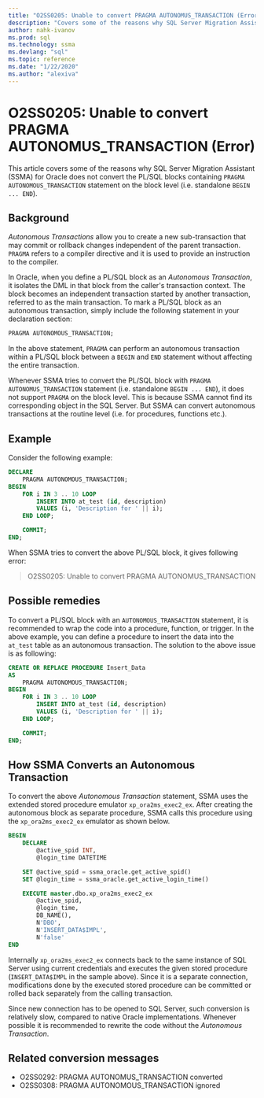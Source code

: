 ```yaml
---
title: "O2SS0205: Unable to convert PRAGMA AUTONOMUS_TRANSACTION (Error)"
description: "Covers some of the reasons why SQL Server Migration Assistant (SSMA) for Oracle does not convert the PL/SQL blocks containing PRAGMA AUTONOMOUS_TRANSACTION statement on the block level (i.e. standalone BEGIN ... END)."
author: nahk-ivanov
ms.prod: sql
ms.technology: ssma
ms.devlang: "sql"
ms.topic: reference
ms.date: "1/22/2020"
ms.author: "alexiva"
---
```


# O2SS0205: Unable to convert PRAGMA AUTONOMUS_TRANSACTION (Error)

This article covers some of the reasons why SQL Server Migration Assistant (SSMA) for Oracle does not convert the PL/SQL blocks containing `PRAGMA AUTONOMOUS_TRANSACTION` statement on the block level (i.e. standalone `BEGIN ... END`).

## Background

*Autonomous Transactions* allow you to create a new sub-transaction that may commit or rollback changes independent of the parent transaction. `PRAGMA` refers to a compiler directive and it is used to provide an instruction to the compiler.

In Oracle, when you define a PL/SQL block as an *Autonomous Transaction*, it isolates the DML in that block from the caller's transaction context. The block becomes an independent transaction started by another transaction, referred to as the main transaction. To mark a PL/SQL block as an autonomous transaction, simply include the following statement in your declaration section:

```sql
PRAGMA AUTONOMOUS_TRANSACTION;
```

In the above statement, `PRAGMA` can perform an autonomous transaction within a PL/SQL block between a `BEGIN` and `END` statement without affecting the entire transaction.

Whenever SSMA tries to convert the PL/SQL block with `PRAGMA AUTONOMUS_TRANSACTION` statement (i.e. standalone `BEGIN ... END`), it does not support `PRAGMA` on the block level. This is because SSMA cannot find its corresponding object in the SQL Server. But SSMA can convert autonomous transactions at the routine level (i.e. for procedures, functions etc.).

## Example

Consider the following example:

```sql
DECLARE
    PRAGMA AUTONOMOUS_TRANSACTION;
BEGIN
    FOR i IN 3 .. 10 LOOP
        INSERT INTO at_test (id, description)
        VALUES (i, 'Description for ' || i);
    END LOOP;

    COMMIT;
END;
```

When SSMA tries to convert the above PL/SQL block, it gives following error:

> O2SS0205: Unable to convert PRAGMA AUTONOMUS_TRANSACTION

## Possible remedies

To convert a PL/SQL block with an `AUTONOMOUS_TRANSACTION` statement, it is recommended to wrap the code into a procedure, function, or trigger. In the above example, you can define a procedure to insert the data into the `at_test` table as an autonomous transaction. The solution to the above issue is as following:

```sql
CREATE OR REPLACE PROCEDURE Insert_Data
AS
    PRAGMA AUTONOMOUS_TRANSACTION;
BEGIN
    FOR i IN 3 .. 10 LOOP
        INSERT INTO at_test (id, description)
        VALUES (i, 'Description for ' || i);
    END LOOP;

    COMMIT;
END;
```

## How SSMA Converts an Autonomous Transaction

To convert the above *Autonomous Transaction* statement, SSMA uses the extended stored procedure emulator `xp_ora2ms_exec2_ex`. After creating the autonomous block as separate procedure, SSMA calls this procedure using the `xp_ora2ms_exec2_ex` emulator as shown below.

```sql
BEGIN
    DECLARE
        @active_spid INT,
        @login_time DATETIME

    SET @active_spid = ssma_oracle.get_active_spid()
    SET @login_time = ssma_oracle.get_active_login_time()

    EXECUTE master.dbo.xp_ora2ms_exec2_ex
        @active_spid,
        @login_time,
        DB_NAME(),
        N'DBO',
        N'INSERT_DATA$IMPL',
        N'false'
END
```

Internally `xp_ora2ms_exec2_ex` connects back to the same instance of SQL Server using current credentials and executes the given stored procedure (`INSERT_DATA$IMPL` in the sample above). Since it is a separate connection, modifications done by the executed stored procedure can be committed or rolled back separately from the calling transaction.

Since new connection has to be opened to SQL Server, such conversion is relatively slow, compared to native Oracle implementations. Whenever possible it is recommended to rewrite the code without the *Autonomous Transaction*.

## Related conversion messages

* O2SS0292: PRAGMA AUTONOMUS_TRANSACTION converted
* O2SS0308: PRAGMA AUTONOMOUS_TRANSACTION ignored
